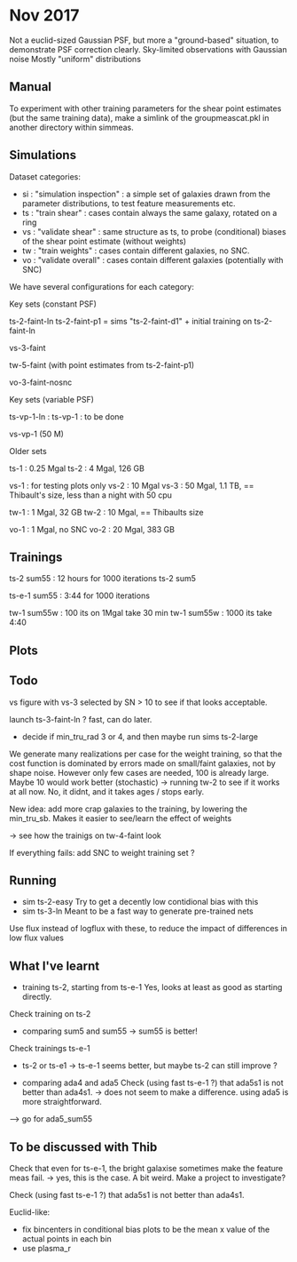 Nov 2017
========

Not a euclid-sized Gaussian PSF, but more a "ground-based" situation, to demonstrate PSF correction clearly.
Sky-limited observations with Gaussian noise
Mostly "uniform" distributions


Manual
------


To experiment with other training parameters for the shear point estimates (but the same training data), make a simlink of the groupmeascat.pkl in another directory within simmeas.


Simulations
-----------

Dataset categories:

  * si : "simulation inspection" : a simple set of galaxies drawn from the parameter distributions, to test feature measurements etc.
  * ts : "train shear" : cases contain always the same galaxy, rotated on a ring
  * vs : "validate shear" : same structure as ts, to probe (conditional) biases of the shear point estimate (without weights)
  * tw : "train weights" : cases contain different galaxies, no SNC.
  * vo : "validate overall" : cases contain different galaxies (potentially with SNC) 


We have several configurations for each category:


Key sets (constant PSF)


ts-2-faint-ln
ts-2-faint-p1 = sims "ts-2-faint-d1" + initial training on ts-2-faint-ln

vs-3-faint

tw-5-faint (with point estimates from ts-2-faint-p1)

vo-3-faint-nosnc



Key sets (variable PSF)

ts-vp-1-ln :
ts-vp-1 : to be done

vs-vp-1 (50 M)


Older sets

ts-1 : 0.25 Mgal
ts-2 : 4 Mgal, 126 GB

vs-1 : for testing plots only
vs-2 : 10 Mgal
vs-3 : 50 Mgal, 1.1 TB, == Thibault's size, less than a night with 50 cpu


tw-1 : 1 Mgal, 32 GB
tw-2 : 10 Mgal, == Thibaults size

vo-1 : 1 Mgal, no SNC
vo-2 : 20 Mgal, 383 GB



Trainings
---------




ts-2 sum55 : 12 hours for 1000 iterations
ts-2 sum5



ts-e-1 sum55 : 3:44 for 1000 iterations 


tw-1 sum55w : 100 its on 1Mgal take 30 min
tw-1 sum55w : 1000 its take 4:40




Plots
-----



Todo
----


vs figure with vs-3 selected by SN > 10 to see if that looks acceptable.

launch ts-3-faint-ln ? fast, can do later.

- decide if min_tru_rad 3 or 4, and then maybe run sims ts-2-large



We generate many realizations per case for the weight training, so that the cost function is dominated by errors made on small/faint galaxies, not by shape noise.
However only few cases are needed, 100 is already large. Maybe 10 would work better (stochastic)
-> running tw-2 to see if it works at all now. No, it didnt, and it takes ages / stops early.

New idea: add more crap galaxies to the training, by lowering the min_tru_sb.
Makes it easier to see/learn the effect of weights

-> see how the trainigs on tw-4-faint look



If everything fails: add SNC to weight training set ?


Running
-------

	
- sim ts-2-easy
	Try to get a decently low contidional bias with this
- sim ts-3-ln
	Meant to be a fast way to generate pre-trained nets
	
Use flux instead of logflux with these, to reduce the impact of differences in low flux values



What I've learnt
----------------

- training ts-2, starting from ts-e-1
	Yes, looks at least as good as starting directly.

Check training on ts-2
-  comparing sum5 and sum55
-> sum55 is better!

Check trainings ts-e-1
- ts-2 or ts-e1
-> ts-e-1 seems better, but maybe ts-2 can still improve ?


- comparing ada4 and ada5
Check (using fast ts-e-1 ?) that ada5s1 is not better than ada4s1.
-> does not seem to make a difference. using ada5 is more straightforward.


--> go for ada5_sum55



To be discussed with Thib
-------------------------

Check that even for ts-e-1, the bright galaxise sometimes make the feature meas fail.
-> yes, this is the case. A bit weird. Make a project to investigate?

Check (using fast ts-e-1 ?) that ada5s1 is not better than ada4s1.

Euclid-like:
  * fix bincenters in conditional bias plots to be the mean x value of the actual points in each bin
  * use plasma_r




